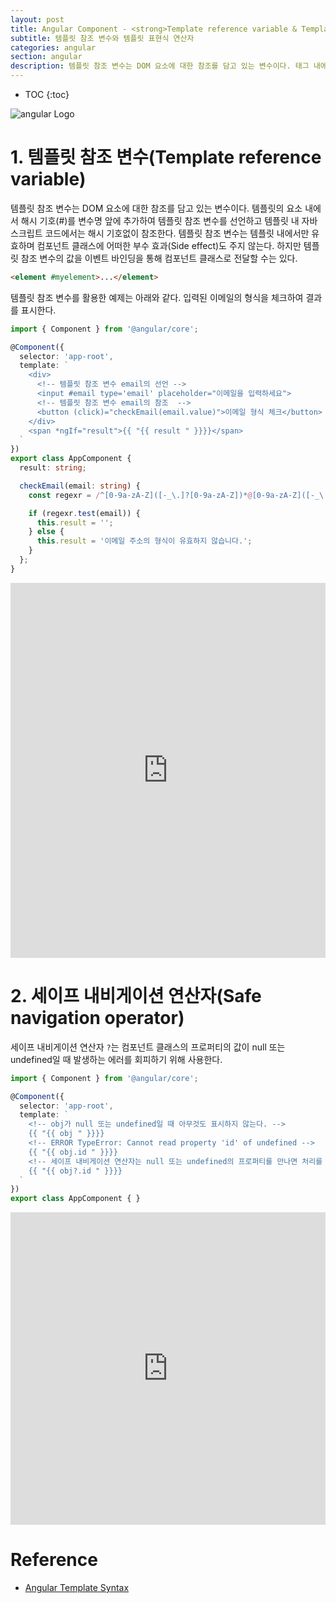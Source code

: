 ```yaml
---
layout: post
title: Angular Component - <strong>Template reference variable & Template expression operator</strong>
subtitle: 템플릿 참조 변수와 템플릿 표현식 연산자
categories: angular
section: angular
description: 템플릿 참조 변수는 DOM 요소에 대한 참조를 담고 있는 변수이다. 태그 내에서 해시 기호(#)를 변수명 앞에 추가하여 템플릿 참조 변수를 선언하고 템플릿 내 자바스크립트 코드에서는 해시 기호없이 참조한다. 템플릿 참조 변수는 템플릿 내에서만 유효하며 컴포넌트 클래스에 어떠한 부수 효과(Side effect)도 주지 않는다. 하지만 템플릿 참조 변수의 값을 이벤트 바인딩을 통해 컴포넌트 클래스로 전달할 수는 있다.
---
```


* TOC
{:toc}

![angular Logo](/img/angular-logo.png)

# 1. 템플릿 참조 변수(Template reference variable)

템플릿 참조 변수는 DOM 요소에 대한 참조를 담고 있는 변수이다. 템플릿의 요소 내에서 해시 기호(#)를 변수명 앞에 추가하여 템플릿 참조 변수를 선언하고 템플릿 내 자바스크립트 코드에서는 해시 기호없이 참조한다. 템플릿 참조 변수는 템플릿 내에서만 유효하며 컴포넌트 클래스에 어떠한 부수 효과(Side effect)도 주지 않는다. 하지만 템플릿 참조 변수의 값을 이벤트 바인딩을 통해 컴포넌트 클래스로 전달할 수는 있다.

```html
<element #myelement>...</element>
```

템플릿 참조 변수를 활용한 예제는 아래와 같다. 입력된 이메일의 형식을 체크하여 결과를 표시한다.

```typescript
import { Component } from '@angular/core';

@Component({
  selector: 'app-root',
  template: `
    <div>
      <!-- 템플릿 참조 변수 email의 선언 -->
      <input #email type='email' placeholder="이메일을 입력하세요">
      <!-- 템플릿 참조 변수 email의 참조  -->
      <button (click)="checkEmail(email.value)">이메일 형식 체크</button>
    </div>
    <span *ngIf="result">{{ "{{ result " }}}}</span>
  `
})
export class AppComponent {
  result: string;

  checkEmail(email: string) {
    const regexr = /^[0-9a-zA-Z]([-_\.]?[0-9a-zA-Z])*@[0-9a-zA-Z]([-_\.]?[0-9a-zA-Z])*\.[a-zA-Z]{2,3}$/;

    if (regexr.test(email)) {
      this.result = '';
    } else {
      this.result = '이메일 주소의 형식이 유효하지 않습니다.';
    }
  };
}
```

<iframe src="https://stackblitz.com/edit/template-reference-variable?embed=1&file=app/app.component.ts" frameborder="0" width="100%" height="600"></iframe>

# 2. 세이프 내비게이션 연산자(Safe navigation operator)

세이프 내비게이션 연산자 `?`는 컴포넌트 클래스의 프로퍼티의 값이 null 또는 undefined일 때 발생하는 에러를 회피하기 위해 사용한다.

```typescript
import { Component } from '@angular/core';

@Component({
  selector: 'app-root',
  template: `
    <!-- obj가 null 또는 undefined일 때 아무것도 표시하지 않는다. -->
    {{ "{{ obj " }}}}
    <!-- ERROR TypeError: Cannot read property 'id' of undefined -->
    {{ "{{ obj.id " }}}}
    <!-- 세이프 내비게이션 연산자는 null 또는 undefined의 프로퍼티를 만나면 처리를 종료하고 에러를 발생시키지 않는다. -->
    {{ "{{ obj?.id " }}}}
  `
})
export class AppComponent { }
```

<iframe src="https://stackblitz.com/edit/safe-navigation-operator?embed=1&file=app/app.component.ts" frameborder="0" width="100%" height="500"></iframe>

# Reference

* [Angular Template Syntax](https://angular.io/guide/template-syntax)
